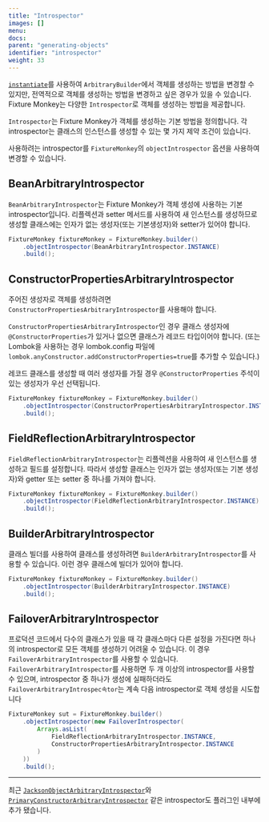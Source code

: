 ```yaml
---
title: "Introspector"
images: []
menu:
docs:
parent: "generating-objects"
identifier: "introspector"
weight: 33
---
```


[`instantiate`](../instantiate-methods)를 사용하여 `ArbitraryBuilder`에서 객체를 생성하는 방법을 변경할 수 있지만, 전역적으로 객체를 생성하는 방법을 변경하고 싶은 경우가 있을 수 있습니다.
Fixture Monkey는 다양한 `Introspector`로 객체를 생성하는 방법을 제공합니다.

`Introspector`는 Fixture Monkey가 객체를 생성하는 기본 방법을 정의합니다.
각 introspector는 클래스의 인스턴스를 생성할 수 있는 몇 가지 제약 조건이 있습니다.

사용하려는 introspector를 `FixtureMonkey`의 `objectIntrospector` 옵션을 사용하여 변경할 수 있습니다.

## BeanArbitraryIntrospector
`BeanArbitraryIntrospector`는 Fixture Monkey가 객체 생성에 사용하는 기본 introspector입니다.
리플렉션과 setter 메서드를 사용하여 새 인스턴스를 생성하므로 생성할 클래스에는 인자가 없는 생성자(또는 기본생성자)와 setter가 있어야 합니다.

```java
FixtureMonkey fixtureMonkey = FixtureMonkey.builder()
    .objectIntrospector(BeanArbitraryIntrospector.INSTANCE)
    .build();
```

## ConstructorPropertiesArbitraryIntrospector
주어진 생성자로 객체를 생성하려면 `ConstructorPropertiesArbitraryIntrospector`를 사용해야 합니다.

`ConstructorPropertiesArbitraryIntrospector`인 경우 클래스 생성자에 `@ConstructorProperties`가 있거나 없으면 클래스가 레코드 타입이어야 합니다.
(또는 Lombok을 사용하는 경우 lombok.config 파일에 `lombok.anyConstructor.addConstructorProperties=true`를 추가할 수 있습니다.)

레코드 클래스를 생성할 때 여러 생성자를 가질 경우 `@ConstructorProperties` 주석이 있는 생성자가 우선 선택됩니다.

```java
FixtureMonkey fixtureMonkey = FixtureMonkey.builder()
    .objectIntrospector(ConstructorPropertiesArbitraryIntrospector.INSTANCE)
    .build();
```

## FieldReflectionArbitraryIntrospector
`FieldReflectionArbitraryIntrospector`는 리플렉션을 사용하여 새 인스턴스를 생성하고 필드를 설정합니다.
따라서 생성할 클래스는 인자가 없는 생성자(또는 기본 생성자)와 getter 또는 setter 중 하나를 가져야 합니다.

```java
FixtureMonkey fixtureMonkey = FixtureMonkey.builder()
    .objectIntrospector(FieldReflectionArbitraryIntrospector.INSTANCE)
    .build();
```

## BuilderArbitraryIntrospector
클래스 빌더를 사용하여 클래스를 생성하려면 `BuilderArbitraryIntrospector`를 사용할 수 있습니다.
이런 경우 클래스에 빌더가 있어야 합니다.

```java
FixtureMonkey fixtureMonkey = FixtureMonkey.builder()
    .objectIntrospector(BuilderArbitraryIntrospector.INSTANCE)
    .build();
```

## FailoverArbitraryIntrospector
프로덕션 코드에서 다수의 클래스가 있을 때 각 클래스마다 다른 설정을 가진다면 하나의 introspector로 모든 객체를 생성하기 어려울 수 있습니다.
이 경우 `FailoverArbitraryIntrospector`를 사용할 수 있습니다.
`FailoverArbitraryIntrospector`를 사용하면 두 개 이상의 introspector를 사용할 수 있으며, introspector 중 하나가 생성에 실패하더라도 `FailoverArbitraryIntrospec속tor`는 계속 다음 introspector로 객체 생성을 시도합니다

```java
FixtureMonkey sut = FixtureMonkey.builder()
    .objectIntrospector(new FailoverIntrospector(
        Arrays.asList(
            FieldReflectionArbitraryIntrospector.INSTANCE,
            ConstructorPropertiesArbitraryIntrospector.INSTANCE
        )
    ))
    .build();
```

----------------

최근 [`JacksonObjectArbitraryIntrospector`](../../plugins/jackson-plugin/jackson-object-arbitrary-introspector)와 [`PrimaryConstructorArbitraryIntrospector`](../../plugins/kotlin-plugin/introspectors-for-kotlin) 같은 introspector도 플러그인 내부에 추가 됐습니다.
